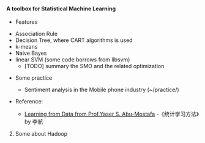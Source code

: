 #### A toolbox for Statistical Machine Learning

* Features
 - Association Rule
 - Decision Tree, where CART algorithms is used
 - k-means
 - Naive Bayes
 - linear SVM (some code borrows from libsvm)
   + [TODO] summary the SMO and the related optimization

* Some practice
  - Sentiment analysis in the Mobile phone industry (~/practice/)
 
* Reference:
  - [Learning from Data from Prof.Yaser S. Abu-Mostafa](http://work.caltech.edu/library/index.html)
  -《统计学习方法》by 李航

2) Some about Hadoop
